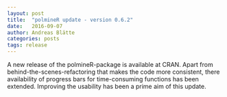 ```yaml
---
layout: post
title:  "polmineR update - version 0.6.2"
date:   2016-09-07
author: Andreas Blätte
categories: posts
tags: release
---
```


A new release of the polmineR-package is available at CRAN. Apart from behind-the-scenes-refactoring that makes the code more consistent, 
there availability of progress bars for time-consuming functions has been extended. Improving the usability has been a prime aim of this
update.
